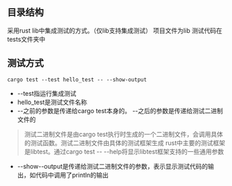 ## 目录结构
采用rust lib中集成测试的方式。（仅lib支持集成测试）
项目文件为lib
测试代码在tests文件夹中

## 测试方式
```
cargo test --test hello_test -- --show-output
```
* --test指运行集成测试
* hello_test是测试文件名称
* --之前的参数是传递给cargo test本身的。 --之后的参数是传递给测试二进制文件的
> 测试二进制文件是由cargo test执行时生成的一个二进制文件，会调用具体的测试函数。测试二进制文件由具体的测试框架生成
> rust中主要的测试框架是libtest。通过cargo test -- --help将显示libtest框架支持的一些通用参数
* --show--output是传递给测试二进制文件的参数，表示显示测试代码的输出，如代码中调用了println的输出